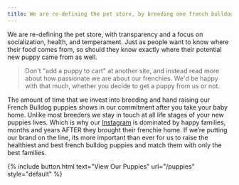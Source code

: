 ```yaml
---
title: We are re-defining the pet store, by breeding one french bulldog litter at a time.
---
```


We are re-defining the pet store, with transparency and a focus on socialization, health, and temperament. Just as people want to know where their food comes from, so should they know exactly where their potential new puppy came from as well.

> Don't "add a puppy to cart" at another site, and instead read more about how passionate we are about our frenchies. We'd be happy with that much, whether you decide to get a puppy from us or not. 

The amount of time that we invest into breeding and hand raising our French Bulldog puppies shows in our commitment after you take your baby home. Unlike most breeders we stay in touch at all life stages of your new puppies lives. Which is why our [Instagram](https://instagram.com/ethicalfrenchie) is dominated by happy families, months and years AFTER they brought their frenchie home. If we’re putting our brand on the line, its more important than ever for us to raise the healthiest and best french bulldog puppies and match them with only the best families. 

{% include button.html text="View Our Puppies" url="/puppies" style="default" %}
